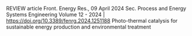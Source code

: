 REVIEW article
Front. Energy Res., 09 April 2024
Sec. Process and Energy Systems Engineering
Volume 12 - 2024 | https://doi.org/10.3389/fenrg.2024.1251188
Photo-thermal catalysis for sustainable energy production and environmental treatment
